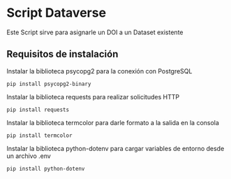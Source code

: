 # Script Dataverse
Este Script sirve para asignarle un DOI a un Dataset existente

## Requisitos de instalación


Instalar la biblioteca psycopg2 para la conexión con PostgreSQL
```
pip install psycopg2-binary
```

Instalar la biblioteca requests para realizar solicitudes HTTP
```
pip install requests
```
Instalar la biblioteca termcolor para darle formato a la salida en la consola
```
pip install termcolor
```
Instalar la biblioteca python-dotenv para cargar variables de entorno desde un archivo .env
```
pip install python-dotenv
```
